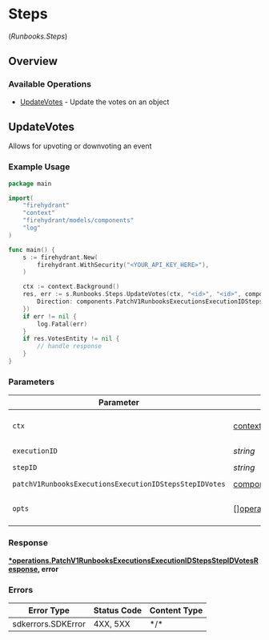 # Steps
(*Runbooks.Steps*)

## Overview

### Available Operations

* [UpdateVotes](#updatevotes) - Update the votes on an object

## UpdateVotes

Allows for upvoting or downvoting an event

### Example Usage

```go
package main

import(
	"firehydrant"
	"context"
	"firehydrant/models/components"
	"log"
)

func main() {
    s := firehydrant.New(
        firehydrant.WithSecurity("<YOUR_API_KEY_HERE>"),
    )

    ctx := context.Background()
    res, err := s.Runbooks.Steps.UpdateVotes(ctx, "<id>", "<id>", components.PatchV1RunbooksExecutionsExecutionIDStepsStepIDVotes{
        Direction: components.PatchV1RunbooksExecutionsExecutionIDStepsStepIDVotesDirectionDown,
    })
    if err != nil {
        log.Fatal(err)
    }
    if res.VotesEntity != nil {
        // handle response
    }
}
```

### Parameters

| Parameter                                                                                                                                          | Type                                                                                                                                               | Required                                                                                                                                           | Description                                                                                                                                        |
| -------------------------------------------------------------------------------------------------------------------------------------------------- | -------------------------------------------------------------------------------------------------------------------------------------------------- | -------------------------------------------------------------------------------------------------------------------------------------------------- | -------------------------------------------------------------------------------------------------------------------------------------------------- |
| `ctx`                                                                                                                                              | [context.Context](https://pkg.go.dev/context#Context)                                                                                              | :heavy_check_mark:                                                                                                                                 | The context to use for the request.                                                                                                                |
| `executionID`                                                                                                                                      | *string*                                                                                                                                           | :heavy_check_mark:                                                                                                                                 | N/A                                                                                                                                                |
| `stepID`                                                                                                                                           | *string*                                                                                                                                           | :heavy_check_mark:                                                                                                                                 | N/A                                                                                                                                                |
| `patchV1RunbooksExecutionsExecutionIDStepsStepIDVotes`                                                                                             | [components.PatchV1RunbooksExecutionsExecutionIDStepsStepIDVotes](../../models/components/patchv1runbooksexecutionsexecutionidstepsstepidvotes.md) | :heavy_check_mark:                                                                                                                                 | N/A                                                                                                                                                |
| `opts`                                                                                                                                             | [][operations.Option](../../models/operations/option.md)                                                                                           | :heavy_minus_sign:                                                                                                                                 | The options for this request.                                                                                                                      |

### Response

**[*operations.PatchV1RunbooksExecutionsExecutionIDStepsStepIDVotesResponse](../../models/operations/patchv1runbooksexecutionsexecutionidstepsstepidvotesresponse.md), error**

### Errors

| Error Type         | Status Code        | Content Type       |
| ------------------ | ------------------ | ------------------ |
| sdkerrors.SDKError | 4XX, 5XX           | \*/\*              |
